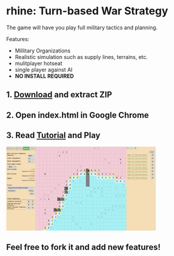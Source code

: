 # rhine: Turn-based War Strategy

The game will have you play full military tactics and planning.

Features:
* Millitary Organizations
* Realistic simulation such as supply lines, terrains, etc.
* mulitplayer hotseat
* single player against AI
* **NO INSTALL REQUIRED**

## 1. [Download](https://github.com/SitanHuang/rhine/archive/v0.9.zip) and extract ZIP
## 2. Open index.html in Google Chrome
## 3. Read [Tutorial](https://github.com/SitanHuang/rhine/wiki) and Play

<img src="https://raw.githubusercontent.com/SitanHuang/rhine/master/gui/Screenshot%20from%202018-04-09%2017-17-34.png" width="400">

## Feel free to fork it and add new features!
